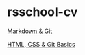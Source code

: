 # rsschool-cv
[Markdown & Git](https://olhajduk.github.io/rsschool-cv/cv)

[HTML, CSS & Git Basics](https://olhajduk.github.io/rsschool-cv/)
